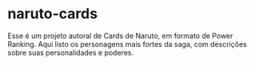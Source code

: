 # naruto-cards

Esse é um projeto autoral de Cards de Naruto, em formato de Power Ranking.
Aqui listo os personagens mais fortes da saga, com descrições sobre suas personalidades e poderes.
